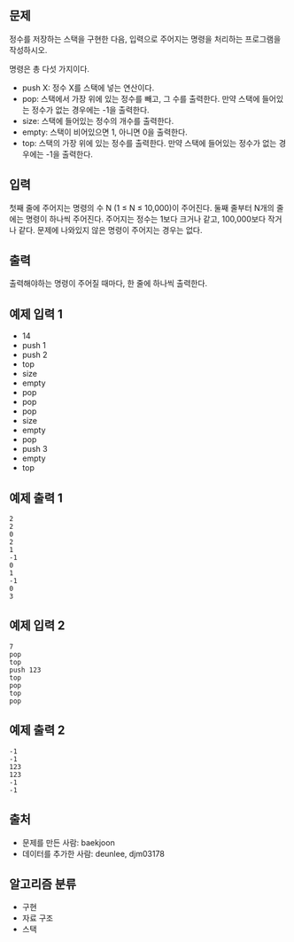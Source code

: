 ## 문제
정수를 저장하는 스택을 구현한 다음, 입력으로 주어지는 명령을 처리하는 프로그램을 작성하시오.

명령은 총 다섯 가지이다.

- push X: 정수 X를 스택에 넣는 연산이다.
- pop: 스택에서 가장 위에 있는 정수를 빼고, 그 수를 출력한다. 만약 스택에 들어있는 정수가 없는 경우에는 -1을 출력한다.
- size: 스택에 들어있는 정수의 개수를 출력한다.
- empty: 스택이 비어있으면 1, 아니면 0을 출력한다.
- top: 스택의 가장 위에 있는 정수를 출력한다. 만약 스택에 들어있는 정수가 없는 경우에는 -1을 출력한다.
## 입력
첫째 줄에 주어지는 명령의 수 N (1 ≤ N ≤ 10,000)이 주어진다. 둘째 줄부터 N개의 줄에는 명령이 하나씩 주어진다. 주어지는 정수는 1보다 크거나 같고, 100,000보다 작거나 같다. 문제에 나와있지 않은 명령이 주어지는 경우는 없다.

## 출력
출력해야하는 명령이 주어질 때마다, 한 줄에 하나씩 출력한다.

## 예제 입력 1 
- 14
- push 1
- push 2
- top
- size
- empty
- pop
- pop
- pop
- size
- empty
- pop
- push 3
- empty
- top
## 예제 출력 1 
```
2
2
0
2
1
-1
0
1
-1
0
3
```

## 예제 입력 2 
```
7
pop
top
push 123
top
pop
top
pop
```

## 예제 출력 2 
```
-1
-1
123
123
-1
-1
```
## 출처
- 문제를 만든 사람: baekjoon
- 데이터를 추가한 사람: deunlee, djm03178

## 알고리즘 분류
- 구현
- 자료 구조
- 스택